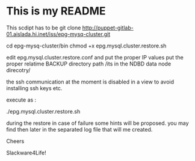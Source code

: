 # This is my README

This scdipt has to be 
git clone http://puppet-gitlab-01.aislada.hi.inet/iss/epg-mysq-cluster.git

cd epg-mysq-cluster/bin
chmod +x epg.mysql.cluster.restore.sh

edit epg.mysql.cluster.restore.conf and put the proper IP values
put the proper relatime BACKUP directory path /its in the NDBD data node direcotry/

the ssh communication at the moment is disabled in a view to avoid installing ssh keys etc.

execute as :

./epg.mysql.cluster.restore.sh 

during the restore in case of failure some hints will be proposed.
you may find then later in the separated log file that will me created.

Cheers

Slackware4Life!
